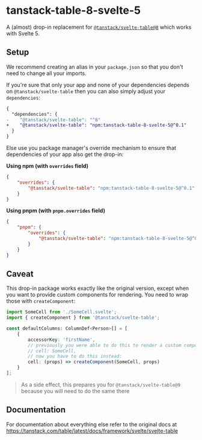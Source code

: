 # tanstack-table-8-svelte-5

A (almost) drop-in replacement for [`@tanstack/svelte-table@8`](https://www.npmjs.com/package/@tanstack/svelte-table) which works with Svelte 5.

## Setup

We recommend creating an alias in your `package.json` so that you don't need to change all your imports.

If you're sure that only your app and none of your dependencies depends on `@tanstack/svelte-table` then you can also simply adjust your `dependencies`:

```diff
{
  "dependencies": {
-    "@tanstack/svelte-table": "^8"
+    "@tanstack/svelte-table": "npm:tanstack-table-8-svelte-5@^0.1"
  }
}
```

Else use you package manager's override mechanism to ensure that dependencies of your app also get the drop-in:

**Using npm (with `overrides` field)**

```json
{
	"overrides": {
		"@tanstack/svelte-table": "npm:tanstack-table-8-svelte-5@^0.1"
	}
}
```

**Using pnpm (with `pnpm.overrides` field)**

```json
{
	"pnpm": {
		"overrides": {
			"@tanstack/svelte-table": "npm:tanstack-table-8-svelte-5@^0.1"
		}
	}
}
```

## Caveat

This drop-in package works exactly like the original version, except when you want to provide custom components for rendering. You need to wrap those with `createComponent`:

```ts
import SomeCell from './SomeCell.svelte';
import { createComponent } from '@tanstack/svelte-table';

const defaultColumns: ColumnDef<Person>[] = [
	{
		accessorKey: 'firstName',
		// previously you were able to do this to render a custom component:
		// cell: SomeCell,
		// now you have to do this instead:
		cell: (props) => createComponent(SomeCell, props)
	}
];
```

> As a side effect, this prepares you for `@tanstack/svelte-table@9` because you will need to do the same there

## Documentation

For documentation about everything else refer to the original docs at https://tanstack.com/table/latest/docs/framework/svelte/svelte-table
